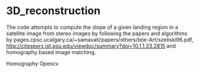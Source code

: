 3D_reconstruction
=================

The code attempts to compute the slope of a given landing region in a satellite image from stereo images by
following the papers and algorithms by pages.cpsc.ucalgary.ca/~samavati/papers/others/tele-Art/szeliski96.pdf,
http://citeseerx.ist.psu.edu/viewdoc/summary?doi=10.1.1.33.2815 and homography based image matching.

Homography Opencv
